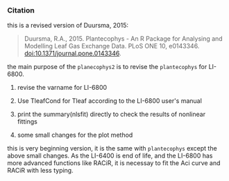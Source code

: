 ### Citation

this is a revised version of Duursma, 2015:

> Duursma, R.A., 2015. Plantecophys - An R Package for Analysing and Modelling Leaf Gas Exchange Data. PLoS ONE 10, e0143346. [doi:10.1371/journal.pone.0143346]().

the main purpose of the `planecophys2` is to revise the `plantecophys` for LI-6800.

1. revise the varname for LI-6800

2. Use TleafCond for Tleaf according to the LI-6800 user's manual

3. print the summary(nlsfit) directly to check the results of nonlinear fittings

4. some small changes for the plot method

this is very beginning version, it is the same with `plantecophys` except the above small changes. As the LI-6400 is end of life, and the LI-6800 has more advanced functions like RACiR, it is necessay to fit the Aci curve and RACiR with less typing.


